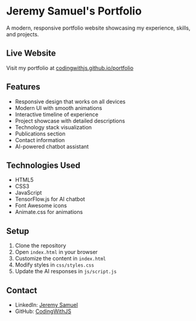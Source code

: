 # Jeremy Samuel's Portfolio

A modern, responsive portfolio website showcasing my experience, skills, and projects.

## Live Website
Visit my portfolio at [codingwithjs.github.io/portfolio](https://codingwithjs.github.io/portfolio)

## Features
- Responsive design that works on all devices
- Modern UI with smooth animations
- Interactive timeline of experience
- Project showcase with detailed descriptions
- Technology stack visualization
- Publications section
- Contact information
- AI-powered chatbot assistant

## Technologies Used
- HTML5
- CSS3
- JavaScript
- TensorFlow.js for AI chatbot
- Font Awesome icons
- Animate.css for animations

## Setup
1. Clone the repository
2. Open `index.html` in your browser
3. Customize the content in `index.html`
4. Modify styles in `css/styles.css`
5. Update the AI responses in `js/script.js`

## Contact
- LinkedIn: [Jeremy Samuel](https://www.linkedin.com/in/jeremy-samuel-col323/)
- GitHub: [CodingWithJS](https://github.com/CodingWithJS)